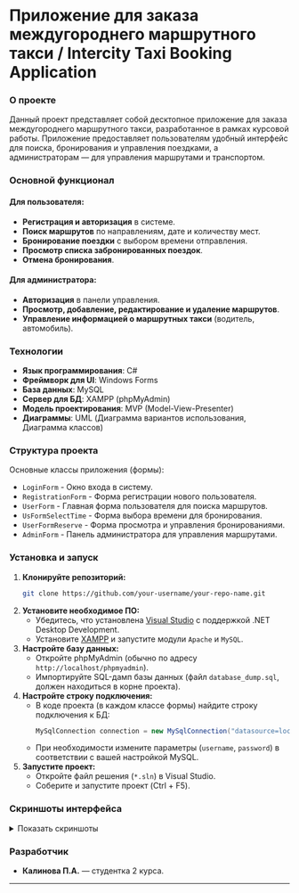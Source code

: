 
# Приложение для заказа междугороднего маршрутного такси / Intercity Taxi Booking Application

### О проекте

Данный проект представляет собой десктопное приложение для заказа междугороднего маршрутного такси, разработанное в рамках курсовой работы. Приложение предоставляет пользователям удобный интерфейс для поиска, бронирования и управления поездками, а администраторам — для управления маршрутами и транспортом.

### Основной функционал

#### Для пользователя:
*   **Регистрация и авторизация** в системе.
*   **Поиск маршрутов** по направлениям, дате и количеству мест.
*   **Бронирование поездки** с выбором времени отправления.
*   **Просмотр списка забронированных поездок**.
*   **Отмена бронирования**.

#### Для администратора:
*   **Авторизация** в панели управления.
*   **Просмотр, добавление, редактирование и удаление маршрутов**.
*   **Управление информацией о маршрутных такси** (водитель, автомобиль).

### Технологии

*   **Язык программирования**: C#
*   **Фреймворк для UI**: Windows Forms
*   **База данных**: MySQL
*   **Сервер для БД**: XAMPP (phpMyAdmin)
*   **Модель проектирования**: MVP (Model-View-Presenter)
*   **Диаграммы**: UML (Диаграмма вариантов использования, Диаграмма классов)

### Структура проекта

Основные классы приложения (формы):
*   `LoginForm` - Окно входа в систему.
*   `RegistrationForm` - Форма регистрации нового пользователя.
*   `UserForm` - Главная форма пользователя для поиска маршрутов.
*   `UsFormSelectTime` - Форма выбора времени для бронирования.
*   `UserFormReserve` - Форма просмотра и управления бронированиями.
*   `AdminForm` - Панель администратора для управления маршрутами.

### Установка и запуск

1.  **Клонируйте репозиторий:**
    ```bash
    git clone https://github.com/your-username/your-repo-name.git
    ```
2.  **Установите необходимое ПО:**
    *   Убедитесь, что установлена [Visual Studio](https://visualstudio.microsoft.com/ru/) с поддержкой .NET Desktop Development.
    *   Установите [XAMPP](https://www.apachefriends.org/ru/index.html) и запустите модули `Apache` и `MySQL`.
3.  **Настройте базу данных:**
    *   Откройте phpMyAdmin (обычно по адресу `http://localhost/phpmyadmin`).
    *   Импортируйте SQL-дамп базы данных (файл `database_dump.sql`, должен находиться в корне проекта).
4.  **Настройте строку подключения:**
    *   В коде проекта (в каждом классе формы) найдите строку подключения к БД:
        ```csharp
        MySqlConnection connection = new MySqlConnection("datasource=localhost;port=3306;username=root;password=");
        ```
    *   При необходимости измените параметры (`username`, `password`) в соответствии с вашей настройкой MySQL.
5.  **Запустите проект:**
    *   Откройте файл решения (`*.sln`) в Visual Studio.
    *   Соберите и запустите проект (Ctrl + F5).

### Скриншоты интерфейса

<details>
<summary>Показать скриншоты</summary>

*   **Окно входа:**
  <img width="306" height="399" alt="image" src="https://github.com/user-attachments/assets/cd306c88-fb76-4ee9-9dd2-56e21754b5a4" />

  
*   **Форма регистрации:**
  <img width="306" height="395" alt="image" src="https://github.com/user-attachments/assets/1892bbd6-73ea-4975-bc37-0badd195ddd2" />

  
*   **Поиск маршрута:**
  <img width="306" height="398" alt="image" src="https://github.com/user-attachments/assets/e458b59f-f943-4f2a-815d-f5eb4950d41b" />

  
*   **Бронирование:**
  <img width="256" height="324" alt="image" src="https://github.com/user-attachments/assets/74b1a117-f5e0-408e-b524-d9c04a1d2dfe" />

  
*   **Мои заказы:**
  <img width="273" height="345" alt="image" src="https://github.com/user-attachments/assets/c249480d-9c67-432e-8af9-e638954a1449" />

  
*   **Панель администратора:**
  <img width="272" height="348" alt="image" src="https://github.com/user-attachments/assets/37517e6e-ea97-4fca-858f-423305084095" />

</details>

### Разработчик

*   **Калинова П.А.** — студентка 2 курса.



---
